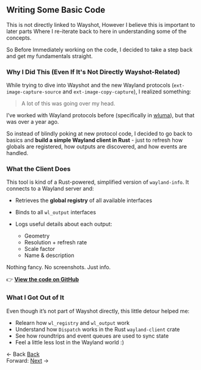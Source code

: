 ## **Writing Some Basic Code**

This is not directly linked to Wayshot, However I believe this is important to later parts
Where I re-iterate back to here in understanding some of the concepts.

So Before Immediately working on the code, I decided to take a step back and get my fundamentals straight.

### **Why I Did This (Even If It's Not Directly Wayshot-Related)**

While trying to dive into Wayshot and the new Wayland protocols 
(`ext-image-capture-source` and `ext-image-copy-capture`), I realized something:

> A lot of this was going over my head.

I’ve worked with Wayland protocols before (specifically in [wluma](https://github.com/maximbaz/wluma)), but that was over a year ago.

So instead of blindly poking at new protocol code, I decided to go back to basics and **build a simple Wayland client in Rust** - just to refresh how globals are registered, how outputs are discovered, and how events are handled.

### **What the Client Does**

This tool is kind of a Rust-powered, simplified version of `wayland-info`.
It connects to a Wayland server and:

* Retrieves the **global registry** of all available interfaces
* Binds to all `wl_output` interfaces
* Logs useful details about each output:

    * Geometry
    * Resolution + refresh rate
    * Scale factor
    * Name & description

Nothing fancy. No screenshots. Just info.

👉 **[View the code on GitHub](https://github.com/Rishik-Y/rishik-y.github.io/tree/b46c5fd8b05369537947a3235af4e75b9ccc100f/GSOC/GSoC_Old_testing/May_17_25)**

### **What I Got Out of It**

Even though it’s not part of Wayshot directly, this little detour helped me:

* Relearn how `wl_registry` and `wl_output` work
* Understand how `Dispatch` works in the Rust `wayland-client` crate
* See how roundtrips and event queues are used to sync state
* Feel a little less lost in the Wayland world :)

<- Back [Back](Thought_Process_3.md)<br>
Forward: [Next](Thought_Process_5.md) ->